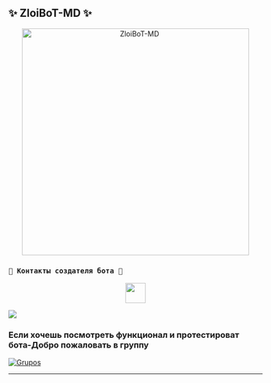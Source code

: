 ##  ✨  ZloiBoT-MD ✨

<p align="center">
<img src="https://imageup.ru/img86/4691260/ava.jpg" alt="ZloiBoT-MD" width="450"/>
</p>


    
### `👑 Контакты создателя бота 👑`
<p align="center">
<a href="https://github.com/Whats-bot"><img src="http://readme-typing-svg.herokuapp.com?font=mono&size=14&duration=3000&color=ABF7BB&center=verdadero&vCenter=verdadero&lines=Пиши+создателю+бота+по+всем+вопросам." height="40px"
</p>
    
<a href="https://wa.me/79524197466" target="blank"><img src="https://img.shields.io/badge/Создатель-25D366?style=for-the-badge&logo=whatsapp&logoColor=white" /></a>

### Если хочешь посмотреть функционал и протестироват бота-Добро пожаловать в группу

[![Grupos](https://img.shields.io/badge/Группа-25D366?style=for-the-badge&logo=whatsapp&logoColor=white)](https://chat.whatsapp.com/FQ4gui0wUTO94zgP2YUbsH) 


------------------ 

